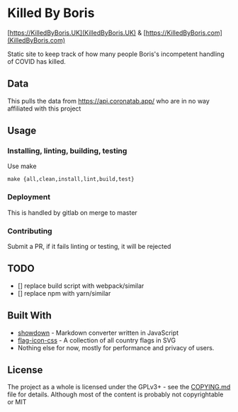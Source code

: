 # Killed By Boris 

[https://KilledByBoris.UK](KilledByBoris.UK) & [https://KilledByBoris.com](KilledByBoris.com)

Static site to keep track of how many people Boris's incompetent handling of COVID has killed.

## Data

This pulls the data from https://api.coronatab.app/
who are in no way affiliated with this project

## Usage

### Installing, linting, building, testing

Use make

```
make {all,clean,install,lint,build,test}
```

### Deployment

This is handled by gitlab on merge to master

### Contributing

Submit a PR, if it fails linting or testing, it will be rejected

## TODO

* [] replace build script with webpack/similar
* [] replace npm with yarn/similar

## Built With

* [showdown](https://github.com/showdownjs/showdown) - Markdown converter written in JavaScript
* [flag-icon-css](https://github.com/lipis/flag-icon-css) - A collection of all country flags in SVG
* Nothing else for now, mostly for performance and privacy of users.

## License

The project as a whole is licensed under the GPLv3+ - see the [COPYING.md](COPYING.md) file for details.
Although most of the content is probably not copyrightable or MIT